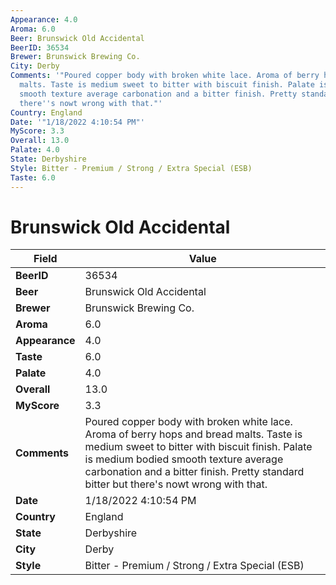 ```yaml
---
Appearance: 4.0
Aroma: 6.0
Beer: Brunswick Old Accidental
BeerID: 36534
Brewer: Brunswick Brewing Co.
City: Derby
Comments: '"Poured copper body with broken white lace. Aroma of berry hops and bread
  malts. Taste is medium sweet to bitter with biscuit finish. Palate is medium bodied
  smooth texture average carbonation and a bitter finish. Pretty standard bitter but
  there''s nowt wrong with that."'
Country: England
Date: '"1/18/2022 4:10:54 PM"'
MyScore: 3.3
Overall: 13.0
Palate: 4.0
State: Derbyshire
Style: Bitter - Premium / Strong / Extra Special (ESB)
Taste: 6.0
---
```


# Brunswick Old Accidental

| Field         | Value |
|---------------|-------|
| **BeerID** | 36534 |
| **Beer** | Brunswick Old Accidental |
| **Brewer** | Brunswick Brewing Co. |
| **Aroma** | 6.0 |
| **Appearance** | 4.0 |
| **Taste** | 6.0 |
| **Palate** | 4.0 |
| **Overall** | 13.0 |
| **MyScore** | 3.3 |
| **Comments** | Poured copper body with broken white lace. Aroma of berry hops and bread malts. Taste is medium sweet to bitter with biscuit finish. Palate is medium bodied smooth texture average carbonation and a bitter finish. Pretty standard bitter but there's nowt wrong with that. |
| **Date** | 1/18/2022 4:10:54 PM |
| **Country** | England |
| **State** | Derbyshire |
| **City** | Derby |
| **Style** | Bitter - Premium / Strong / Extra Special (ESB) |
